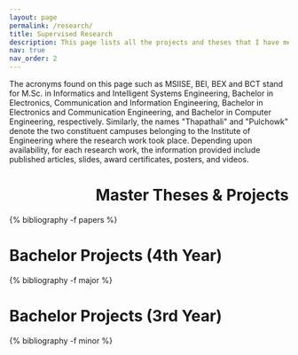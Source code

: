 ```yaml
---
layout: page
permalink: /research/
title: Supervised Research
description: This page lists all the projects and theses that I have mentored during my professional academic career.
nav: true
nav_order: 2
---
```

The acronyms found on this page such as MSIISE, BEI, BEX and BCT stand for M.Sc. in Informatics and Intelligent Systems Engineering, Bachelor in Electronics, Communication and Information Engineering, Bachelor in Electronics and Communication Engineering, and Bachelor in Computer Engineering, respectively. Similarly, the names "Thapathali" and "Pulchowk" denote the two constituent campuses belonging to the Institute of Engineering where the research work took place. Depending upon availability, for each research work, the information provided include published articles, slides, award certificates, posters, and videos.

<!-- _pages/publications.md -->
<div class="publications">

<h1 align="right">Master Theses &amp; Projects</h1>

{% bibliography -f papers %}

<h1>Bachelor Projects (4th Year)</h1>

{% bibliography -f major %}

<h1>Bachelor Projects (3rd Year)</h1>

{% bibliography -f minor %}

</div>
